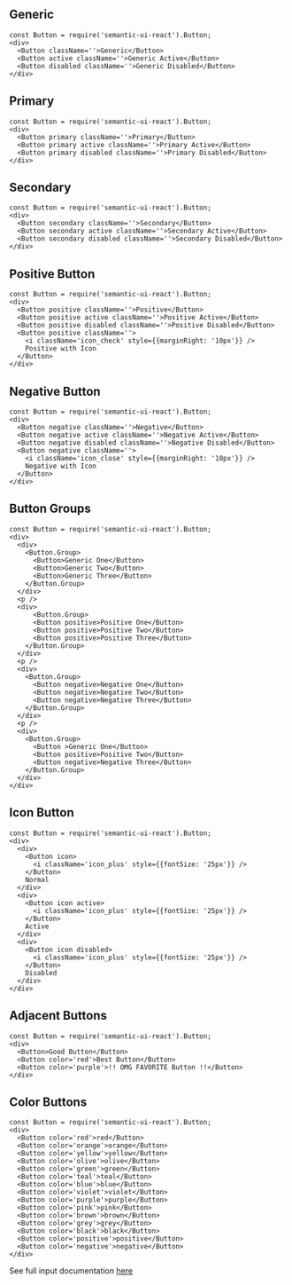 ## Generic

    const Button = require('semantic-ui-react').Button;
    <div>
      <Button className=''>Generic</Button>
      <Button active className=''>Generic Active</Button>
      <Button disabled className=''>Generic Disabled</Button>
    </div>

## Primary

    const Button = require('semantic-ui-react').Button;
    <div>
      <Button primary className=''>Primary</Button>
      <Button primary active className=''>Primary Active</Button>
      <Button primary disabled className=''>Primary Disabled</Button>
    </div>

## Secondary

    const Button = require('semantic-ui-react').Button;
    <div>
      <Button secondary className=''>Secondary</Button>
      <Button secondary active className=''>Secondary Active</Button>
      <Button secondary disabled className=''>Secondary Disabled</Button>
    </div>

## Positive Button

    const Button = require('semantic-ui-react').Button;
    <div>
      <Button positive className=''>Positive</Button>
      <Button positive active className=''>Positive Active</Button>
      <Button positive disabled className=''>Positive Disabled</Button>
      <Button positive className=''>
        <i className='icon_check' style={{marginRight: '10px'}} />
        Positive with Icon
      </Button>
    </div>

## Negative Button

    const Button = require('semantic-ui-react').Button;
    <div>
      <Button negative className=''>Negative</Button>
      <Button negative active className=''>Negative Active</Button>
      <Button negative disabled className=''>Negative Disabled</Button>
      <Button negative className=''>
        <i className='icon_close' style={{marginRight: '10px'}} />
        Negative with Icon
      </Button>
    </div>

## Button Groups

    const Button = require('semantic-ui-react').Button;
    <div>
      <div>
        <Button.Group>
          <Button>Generic One</Button>
          <Button>Generic Two</Button>
          <Button>Generic Three</Button>
        </Button.Group>
      </div>
      <p />
      <div>
          <Button.Group>
          <Button positive>Positive One</Button>
          <Button positive>Positive Two</Button>
          <Button positive>Positive Three</Button>
        </Button.Group>
      </div>
      <p />
      <div>
        <Button.Group>
          <Button negative>Negative One</Button>
          <Button negative>Negative Two</Button>
          <Button negative>Negative Three</Button>
        </Button.Group>
      </div>
      <p />
      <div>
        <Button.Group>
          <Button >Generic One</Button>
          <Button positive>Positive Two</Button>
          <Button negative>Negative Three</Button>
        </Button.Group>
      </div>
    </div>

## Icon Button

    const Button = require('semantic-ui-react').Button;
    <div>
      <div>
        <Button icon>
          <i className='icon_plus' style={{fontSize: '25px'}} />
        </Button>
        Normal
      </div>
      <div>
        <Button icon active>
          <i className='icon_plus' style={{fontSize: '25px'}} />
        </Button>
        Active
      </div>
      <div>
        <Button icon disabled>
          <i className='icon_plus' style={{fontSize: '25px'}} />
        </Button>
        Disabled
      </div>
    </div>

## Adjacent Buttons

    const Button = require('semantic-ui-react').Button;
    <div>
      <Button>Good Button</Button>
      <Button color='red'>Best Button</Button>
      <Button color='purple'>!! OMG FAVORITE Button !!</Button>
    </div>

## Color Buttons

    const Button = require('semantic-ui-react').Button;
    <div>
      <Button color='red'>red</Button>
      <Button color='orange'>orange</Button>
      <Button color='yellow'>yellow</Button>
      <Button color='olive'>olive</Button>
      <Button color='green'>green</Button>
      <Button color='teal'>teal</Button>
      <Button color='blue'>blue</Button>
      <Button color='violet'>violet</Button>
      <Button color='purple'>purple</Button>
      <Button color='pink'>pink</Button>
      <Button color='brown'>brown</Button>
      <Button color='grey'>grey</Button>
      <Button color='black'>black</Button>
      <Button color='positive'>positive</Button>
      <Button color='negative'>negative</Button>
    </div>

See full input documentation [here](http://react.semantic-ui.com/elements/button)
